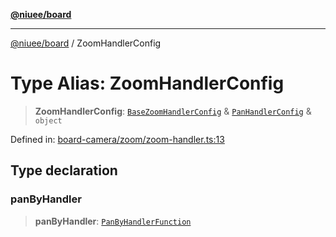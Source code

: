 [**@niuee/board**](../README.md)

***

[@niuee/board](../globals.md) / ZoomHandlerConfig

# Type Alias: ZoomHandlerConfig

> **ZoomHandlerConfig**: [`BaseZoomHandlerConfig`](BaseZoomHandlerConfig.md) & [`PanHandlerConfig`](PanHandlerConfig.md) & `object`

Defined in: [board-camera/zoom/zoom-handler.ts:13](https://github.com/niuee/board/blob/a0a1179721d4f4b943b6a9bc156753ac9737e502/src/board-camera/zoom/zoom-handler.ts#L13)

## Type declaration

### panByHandler

> **panByHandler**: [`PanByHandlerFunction`](PanByHandlerFunction.md)
